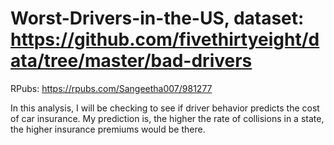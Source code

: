 # Worst-Drivers-in-the-US, dataset: https://github.com/fivethirtyeight/data/tree/master/bad-drivers

RPubs: https://rpubs.com/Sangeetha007/981277

In this analysis, I will be checking to see if driver behavior predicts the cost of car insurance. My prediction is, the higher the rate of collisions in a state, the higher insurance premiums would be there.
